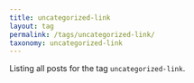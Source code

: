 ```yaml
---
title: uncategorized-link
layout: tag
permalink: /tags/uncategorized-link/
taxonomy: uncategorized-link
---
```


Listing all posts for the tag `uncategorized-link`.
